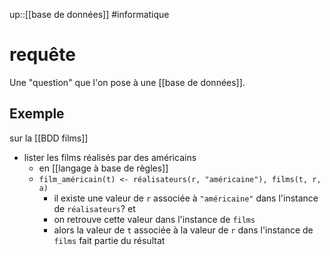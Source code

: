 up::[[base de données]]
#informatique 
# requête

Une "question" que l'on pose à une [[base de données]].

## Exemple

sur la [[BDD films]]

- lister les films réalisés par des américains
    - en [[langage à base de règles]]
    - `film_américain(t) <- réalisateurs(r, "américaine"), films(t, r, a)`
        - il existe une valeur de `r` associée à `"américaine"` dans l'instance de `réalisateurs`? et
        - on retrouve cette valeur dans l'instance de `films`
        - alors la valeur de `t` associée à la valeur de `r` dans l'instance de `films` fait partie du résultat
